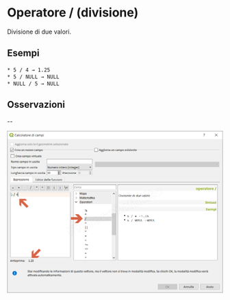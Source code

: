 # Operatore / (divisione)

Divisione di due valori.

## Esempi
```
* 5 / 4 → 1.25
* 5 / NULL → NULL
* NULL / 5 → NULL
```

## Osservazioni

--

![](../../img/operatori/divisione1.png)